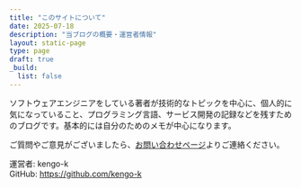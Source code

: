 ```yaml
---
title: "このサイトについて"
date: 2025-07-18
description: "当ブログの概要・運営者情報"
layout: static-page
type: page
draft: true
_build:
  list: false
---
```


ソフトウェアエンジニアをしている著者が技術的なトピックを中心に、個人的に気になっていること、プログラミング言語、サービス開発の記録などを残すためのブログです。基本的には自分のためのメモが中心になります。

ご質問やご意見がございましたら、[お問い合わせページ](/contact/)よりご連絡ください。

運営者: kengo-k  
GitHub: https://github.com/kengo-k
